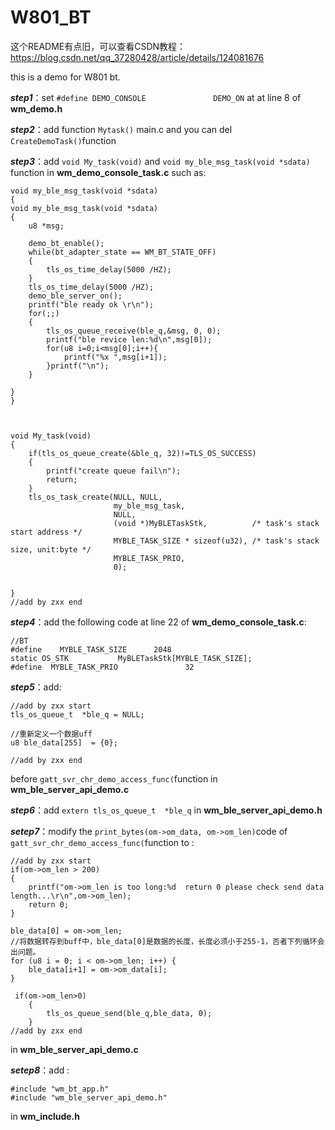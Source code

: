 # W801_BT

这个README有点旧，可以查看CSDN教程：https://blog.csdn.net/qq_37280428/article/details/124081676

this is a demo for W801 bt.

___step1___：set `#define DEMO_CONSOLE				DEMO_ON` at at line 8 of **wm_demo.h**

___step2___：add function `Mytask()` main.c and you can del `CreateDemoTask()`function

___step3___：add `void My_task(void)` and `void my_ble_msg_task(void *sdata)` function in **wm_demo_console_task.c** such as:

```//add by zxx start
void my_ble_msg_task(void *sdata)
{
void my_ble_msg_task(void *sdata)
{
	u8 *msg;

	demo_bt_enable();
	while(bt_adapter_state == WM_BT_STATE_OFF)
	{
		tls_os_time_delay(5000 /HZ);
	}
	tls_os_time_delay(5000 /HZ);
	demo_ble_server_on();
	printf("ble ready ok \r\n");
	for(;;)
	{
		tls_os_queue_receive(ble_q,&msg, 0, 0);
		printf("ble revice len:%d\n",msg[0]);
		for(u8 i=0;i<msg[0];i++){
			printf("%x ",msg[i+1]);
		}printf("\n");
	}
	
}
}



void My_task(void)
{
	if(tls_os_queue_create(&ble_q, 32)!=TLS_OS_SUCCESS)
	{
		printf("create queue fail\n");
		return;
	}
	tls_os_task_create(NULL, NULL,
                       my_ble_msg_task,
                       NULL,
                       (void *)MyBLETaskStk,          /* task's stack start address */
                       MYBLE_TASK_SIZE * sizeof(u32), /* task's stack size, unit:byte */
                       MYBLE_TASK_PRIO,
                       0);


}
//add by zxx end
```

___step4___：add the following code at line 22 of **wm_demo_console_task.c**:
```
//BT
#define    MYBLE_TASK_SIZE      2048
static OS_STK 			MyBLETaskStk[MYBLE_TASK_SIZE];
#define  MYBLE_TASK_PRIO               32
```

___step5___：add:
```
//add by zxx start
tls_os_queue_t 	*ble_q = NULL;

//重新定义一个数据uff
u8 ble_data[255]  = {0};

//add by zxx end
```
before `gatt_svr_chr_demo_access_func(`function in **wm_ble_server_api_demo.c**

___step6___：add `extern tls_os_queue_t 	*ble_q` in **wm_ble_server_api_demo.h**

___setep7___：modify the `print_bytes(om->om_data, om->om_len)`code of `gatt_svr_chr_demo_access_func(`function to :
```
//add by zxx start
if(om->om_len > 200)
{
	printf("om->om_len is too long:%d  return 0 please check send data length...\r\n",om->om_len);
	return 0;
}

ble_data[0] = om->om_len;
//将数据转存到buff中，ble_data[0]是数据的长度，长度必须小于255-1，否者下列循环会出问题。
for (u8 i = 0; i < om->om_len; i++) {
	ble_data[i+1] = om->om_data[i];
}

 if(om->om_len>0)
	{
		tls_os_queue_send(ble_q,ble_data, 0);
	}
//add by zxx end
```
in **wm_ble_server_api_demo.c**


___setep8___：add :
```
#include "wm_bt_app.h"
#include "wm_ble_server_api_demo.h"
```
in **wm_include.h**